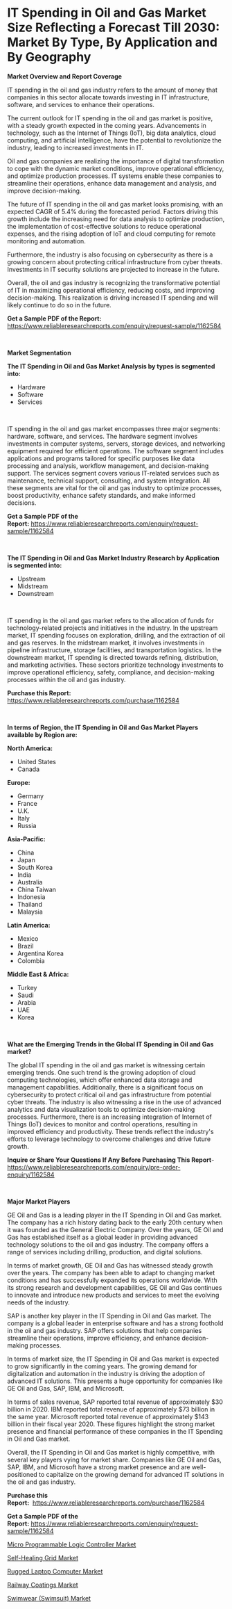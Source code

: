 <p><h1>IT Spending in Oil and Gas Market Size Reflecting a Forecast Till 2030: Market By Type, By Application and By Geography</h1></p><p><strong>Market Overview and Report Coverage</strong></p>
<p><p>IT spending in the oil and gas industry refers to the amount of money that companies in this sector allocate towards investing in IT infrastructure, software, and services to enhance their operations.</p><p>The current outlook for IT spending in the oil and gas market is positive, with a steady growth expected in the coming years. Advancements in technology, such as the Internet of Things (IoT), big data analytics, cloud computing, and artificial intelligence, have the potential to revolutionize the industry, leading to increased investments in IT.</p><p>Oil and gas companies are realizing the importance of digital transformation to cope with the dynamic market conditions, improve operational efficiency, and optimize production processes. IT systems enable these companies to streamline their operations, enhance data management and analysis, and improve decision-making.</p><p>The future of IT spending in the oil and gas market looks promising, with an expected CAGR of 5.4% during the forecasted period. Factors driving this growth include the increasing need for data analysis to optimize production, the implementation of cost-effective solutions to reduce operational expenses, and the rising adoption of IoT and cloud computing for remote monitoring and automation.</p><p>Furthermore, the industry is also focusing on cybersecurity as there is a growing concern about protecting critical infrastructure from cyber threats. Investments in IT security solutions are projected to increase in the future.</p><p>Overall, the oil and gas industry is recognizing the transformative potential of IT in maximizing operational efficiency, reducing costs, and improving decision-making. This realization is driving increased IT spending and will likely continue to do so in the future.</p></p>
<p><strong>Get a Sample PDF of the Report:</strong> <a href="https://www.reliableresearchreports.com/enquiry/request-sample/1162584">https://www.reliableresearchreports.com/enquiry/request-sample/1162584</a></p>
<p>&nbsp;</p>
<p><strong>Market Segmentation</strong></p>
<p><strong>The IT Spending in Oil and Gas Market Analysis by types is segmented into:</strong></p>
<p><ul><li>Hardware</li><li>Software</li><li>Services</li></ul></p>
<p>&nbsp;</p>
<p><p>IT spending in the oil and gas market encompasses three major segments: hardware, software, and services. The hardware segment involves investments in computer systems, servers, storage devices, and networking equipment required for efficient operations. The software segment includes applications and programs tailored for specific purposes like data processing and analysis, workflow management, and decision-making support. The services segment covers various IT-related services such as maintenance, technical support, consulting, and system integration. All these segments are vital for the oil and gas industry to optimize processes, boost productivity, enhance safety standards, and make informed decisions.</p></p>
<p><strong>Get a Sample PDF of the Report:</strong>&nbsp;<a href="https://www.reliableresearchreports.com/enquiry/request-sample/1162584">https://www.reliableresearchreports.com/enquiry/request-sample/1162584</a></p>
<p>&nbsp;</p>
<p><strong>The IT Spending in Oil and Gas Market Industry Research by Application is segmented into:</strong></p>
<p><ul><li>Upstream</li><li>Midstream</li><li>Downstream</li></ul></p>
<p>&nbsp;</p>
<p><p>IT spending in the oil and gas market refers to the allocation of funds for technology-related projects and initiatives in the industry. In the upstream market, IT spending focuses on exploration, drilling, and the extraction of oil and gas reserves. In the midstream market, it involves investments in pipeline infrastructure, storage facilities, and transportation logistics. In the downstream market, IT spending is directed towards refining, distribution, and marketing activities. These sectors prioritize technology investments to improve operational efficiency, safety, compliance, and decision-making processes within the oil and gas industry.</p></p>
<p><strong>Purchase this Report:</strong>&nbsp; <a href="https://www.reliableresearchreports.com/purchase/1162584">https://www.reliableresearchreports.com/purchase/1162584</a></p>
<p>&nbsp;</p>
<p><strong>In terms of Region, the IT Spending in Oil and Gas Market Players available by Region are:</strong></p>
<p>
    <p> <strong> North America: </strong>
        <ul>
            <li>United States</li>
            <li>Canada</li>
        </ul>
        </p> 
    <p> <strong> Europe: </strong>
        <ul>
            <li>Germany</li>
            <li>France</li>
            <li>U.K.</li>
            <li>Italy</li>
            <li>Russia</li>
        </ul>
        </p> 
    <p> <strong> Asia-Pacific: </strong>
        <ul>
            <li>China</li>
            <li>Japan</li>
            <li>South Korea</li>
            <li>India</li>
            <li>Australia</li>
            <li>China Taiwan</li>
            <li>Indonesia</li>
            <li>Thailand</li>
            <li>Malaysia</li>
        </ul>
        </p> 
    <p> <strong> Latin America: </strong>
        <ul>
            <li>Mexico</li>
            <li>Brazil</li>
            <li>Argentina Korea</li>
            <li>Colombia</li>
        </ul>
        </p> 
    <p> <strong> Middle East & Africa: </strong>
        <ul>
            <li>Turkey</li>
            <li>Saudi</li>
            <li>Arabia</li>
            <li>UAE</li>
            <li>Korea</li>
        </ul>
    </p>
    </p>
<p>&nbsp;</p>
<p><strong>What are the Emerging Trends in the Global IT Spending in Oil and Gas market?</strong></p>
<p><p>The global IT spending in the oil and gas market is witnessing certain emerging trends. One such trend is the growing adoption of cloud computing technologies, which offer enhanced data storage and management capabilities. Additionally, there is a significant focus on cybersecurity to protect critical oil and gas infrastructure from potential cyber threats. The industry is also witnessing a rise in the use of advanced analytics and data visualization tools to optimize decision-making processes. Furthermore, there is an increasing integration of Internet of Things (IoT) devices to monitor and control operations, resulting in improved efficiency and productivity. These trends reflect the industry's efforts to leverage technology to overcome challenges and drive future growth.</p></p>
<p><strong>Inquire or Share Your Questions If Any Before Purchasing This Report</strong>- <a href="https://www.reliableresearchreports.com/enquiry/pre-order-enquiry/1162584">https://www.reliableresearchreports.com/enquiry/pre-order-enquiry/1162584</a></p>
<p>&nbsp;</p>
<p><strong>Major Market Players</strong></p>
<p><p>GE Oil and Gas is a leading player in the IT Spending in Oil and Gas market. The company has a rich history dating back to the early 20th century when it was founded as the General Electric Company. Over the years, GE Oil and Gas has established itself as a global leader in providing advanced technology solutions to the oil and gas industry. The company offers a range of services including drilling, production, and digital solutions.</p><p>In terms of market growth, GE Oil and Gas has witnessed steady growth over the years. The company has been able to adapt to changing market conditions and has successfully expanded its operations worldwide. With its strong research and development capabilities, GE Oil and Gas continues to innovate and introduce new products and services to meet the evolving needs of the industry.</p><p>SAP is another key player in the IT Spending in Oil and Gas market. The company is a global leader in enterprise software and has a strong foothold in the oil and gas industry. SAP offers solutions that help companies streamline their operations, improve efficiency, and enhance decision-making processes.</p><p>In terms of market size, the IT Spending in Oil and Gas market is expected to grow significantly in the coming years. The growing demand for digitalization and automation in the industry is driving the adoption of advanced IT solutions. This presents a huge opportunity for companies like GE Oil and Gas, SAP, IBM, and Microsoft.</p><p>In terms of sales revenue, SAP reported total revenue of approximately $30 billion in 2020. IBM reported total revenue of approximately $73 billion in the same year. Microsoft reported total revenue of approximately $143 billion in their fiscal year 2020. These figures highlight the strong market presence and financial performance of these companies in the IT Spending in Oil and Gas market.</p><p>Overall, the IT Spending in Oil and Gas market is highly competitive, with several key players vying for market share. Companies like GE Oil and Gas, SAP, IBM, and Microsoft have a strong market presence and are well-positioned to capitalize on the growing demand for advanced IT solutions in the oil and gas industry.</p></p>
<p><strong>Purchase this Report:</strong>&nbsp;&nbsp;<a href="https://www.reliableresearchreports.com/purchase/1162584">https://www.reliableresearchreports.com/purchase/1162584</a></p>
<p></p>
<p><strong>Get a Sample PDF of the Report:</strong>&nbsp;<a href="https://www.reliableresearchreports.com/enquiry/request-sample/1162584">https://www.reliableresearchreports.com/enquiry/request-sample/1162584</a></p>
<p><p><a href="https://medium.com/@paulmcglynn6456/micro-programmable-logic-controller-market-size-growth-forecast-2023-2030-649e05c45b91">Micro Programmable Logic Controller Market</a></p><p><a href="https://www.linkedin.com/pulse/self-healing-grid-market-research-report-unlocks-analysis/">Self-Healing Grid Market</a></p><p><a href="https://medium.com/@robinrathi2023/rugged-laptop-computer-market-size-growth-forecast-2023-2030-68fe973c2f46">Rugged Laptop Computer Market</a></p><p><a href="https://github.com/amae102299/Market-Research-Report-List-1/blob/main/railway-coatings-market.md">Railway Coatings Market</a></p><p><a href="https://github.com/prosalinda88/Market-Research-Report-List-1/blob/main/swimwear-swimsuit-market.md">Swimwear (Swimsuit) Market</a></p></p>